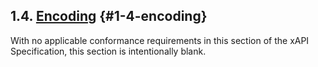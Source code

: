 ## 1.4. [Encoding](https://github.com/adlnet/xAPI-Spec/blob/1.0.3/xAPI-Communication.md#encoding) {#1-4-encoding}

With no applicable conformance requirements in this section of the xAPI Specification, this section is intentionally blank.